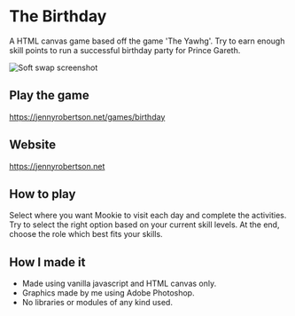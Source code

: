 # The Birthday

A HTML canvas game based off the game 'The Yawhg'. Try to earn enough skill points to run a successful birthday party for Prince Gareth.

![Soft swap screenshot](https://jennyrobertson.net/img/mook.jpg)

## Play the game
https://jennyrobertson.net/games/birthday

## Website
https://jennyrobertson.net

## How to play

Select where you want Mookie to visit each day and complete the activities. Try to select the right option based on your current skill levels. At the end, choose the role which best fits your skills.

## How I made it

* Made using vanilla javascript and HTML canvas only.
* Graphics made by me using Adobe Photoshop.
* No libraries or modules of any kind used.
